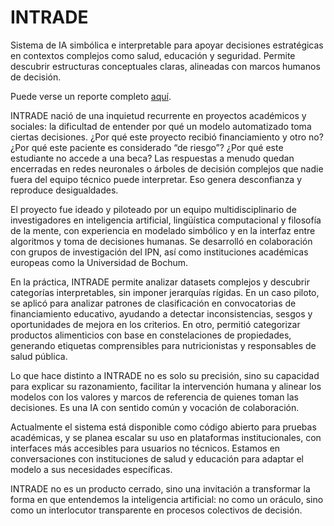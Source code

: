 # INTRADE
Sistema de IA simbólica e interpretable para apoyar decisiones estratégicas en contextos complejos como salud, educación y seguridad. Permite descubrir estructuras conceptuales claras, alineadas con marcos humanos de decisión.

Puede verse un reporte completo [aquí](Reporte%20INTRADE.pdf).

INTRADE nació de una inquietud recurrente en proyectos académicos y sociales: la dificultad de entender por qué un modelo automatizado toma ciertas decisiones. ¿Por qué este proyecto recibió financiamiento y otro no? ¿Por qué este paciente es considerado “de riesgo”? ¿Por qué este estudiante no accede a una beca? Las respuestas a menudo quedan encerradas en redes neuronales o árboles de decisión complejos que nadie fuera del equipo técnico puede interpretar. Eso genera desconfianza y reproduce desigualdades.

El proyecto fue ideado y piloteado por un equipo multidisciplinario de investigadores en inteligencia artificial, lingüística computacional y filosofía de la mente, con experiencia en modelado simbólico y en la interfaz entre algoritmos y toma de decisiones humanas. Se desarrolló en colaboración con grupos de investigación del IPN, así como instituciones académicas europeas como la Universidad de Bochum.

En la práctica, INTRADE permite analizar datasets complejos y descubrir categorías interpretables, sin imponer jerarquías rígidas. En un caso piloto, se aplicó para analizar patrones de clasificación en convocatorias de financiamiento educativo, ayudando a detectar inconsistencias, sesgos y oportunidades de mejora en los criterios. En otro, permitió categorizar productos alimenticios con base en constelaciones de propiedades, generando etiquetas comprensibles para nutricionistas y responsables de salud pública.

Lo que hace distinto a INTRADE no es solo su precisión, sino su capacidad para explicar su razonamiento, facilitar la intervención humana y alinear los modelos con los valores y marcos de referencia de quienes toman las decisiones. Es una IA con sentido común y vocación de colaboración.

Actualmente el sistema está disponible como código abierto para pruebas académicas, y se planea escalar su uso en plataformas institucionales, con interfaces más accesibles para usuarios no técnicos. Estamos en conversaciones con instituciones de salud y educación para adaptar el modelo a sus necesidades específicas.

INTRADE no es un producto cerrado, sino una invitación a transformar la forma en que entendemos la inteligencia artificial: no como un oráculo, sino como un interlocutor transparente en procesos colectivos de decisión.
